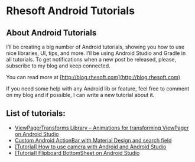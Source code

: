# Rhesoft Android Tutorials

## About Android Tutorials

I’ll be creating a big number of Android tutorials, showing you how to use nice libraries, UI, tips, and more. I’ll be using Android Studio and Gradle in all tutorials. To get notifications when a new post be released, please, subscribe to my blog and keep connected.

You can read more at [http://blog.rhesoft.com](http://blog.rhesoft.com)

If you need some help with any Android lib or feature, feel free to comment on my blog and if possible, I can write a new tutorial about it.

## List of tutorials:

* [ViewPagerTransforms Library – Animations for transforming ViewPager on Android Studio](http://blog.rhesoft.com/2015/03/20/tutorial-viewpagertransforms-library-animations-for-transforming-viewpager-on-android-studio/)
* [Custom Android ActionBar with Material Design and search field](http://blog.rhesoft.com/2015/03/30/tutorial-android-actionbar-with-material-design-and-search-field/)
* [[Tutorial] How to use camera with Android and Android Studio](http://blog.rhesoft.com/2015/04/02/tutorial-how-to-use-camera-with-android-and-android-studio/)
* [[Tutorial] Flipboard BottomSheet on Android Studio](http://blog.rhesoft.com/2015/10/08/android-tutorial-flipboard-bottom-sheet/)
